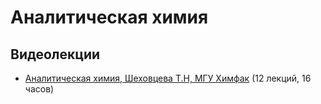 # Аналитическая химия

## Видеолекции

* [Аналитическая химия, Шеховцева Т.Н, МГУ Химфак](https://teach-in.ru/course/analitchem) (12 лекций, 16 часов)

